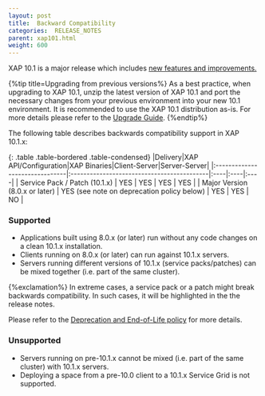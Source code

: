 ```yaml
---
layout: post
title:  Backward Compatibility
categories:  RELEASE_NOTES
parent: xap101.html
weight: 600
---
```


XAP 10.1 is a major release which includes [new features and improvements.](./xap101whats-new.html)

{%tip title=Upgrading from previous versions%}
As a best practice, when upgrading to XAP 10.1, unzip the latest version of XAP 10.1 and port the necessary changes from your previous environment into your new 10.1 environment. It is recommended to use the XAP 10.1 distribution as-is. For more details please refer to the [Upgrade Guide](./101upgrading.html).
{%endtip%}

The following table describes backwards compatibility support in XAP 10.1.x:

{: .table .table-bordered .table-condensed}
|Delivery|XAP API/Configuration|XAP Binaries|Client-Server|Server-Server|
|:-------------------------------|:-------------------------------------------|:----|:----|:----|
| Service Pack / Patch (10.1.x)  | YES                                        | YES | YES | YES |
| Major Version (8.0.x or later) | YES (see note on deprecation policy below) | YES | YES | NO  |

### Supported

* Applications built using 8.0.x (or later) run without any code changes on a clean 10.1.x installation.
* Clients running on 8.0.x (or later) can run against 10.1.x servers. 
* Servers running different versions of 10.1.x (service packs/patches) can be mixed together (i.e. part of the same cluster).

{%exclamation%} In extreme cases, a service pack or a patch might break backwards compatibility. In such cases, it will be highlighted in the the release notes.

Please refer to the [Deprecation and End-of-Life policy](http://www.gigaspaces.com/EOL) for more details.

### Unsupported

* Servers running on pre-10.1.x cannot be mixed (i.e. part of the same cluster) with 10.1.x servers.
* Deploying a space from a pre-10.0 client to a 10.1.x Service Grid is not supported.
